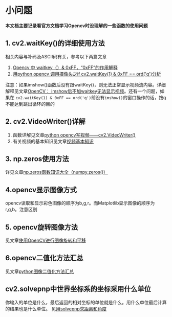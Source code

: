 # 小问题

**本文档主要记录看官方文档学习Opencv时没理解的一些函数的使用问题**

## 1. cv2.waitKey()的详细使用方法
相关内容与补码及ASCII码有关，参考以下两篇文章  
1. [Opencv 中 waitkey（）& 0xFF，“0xFF”的作用解释](https://blog.csdn.net/hao5119266/article/details/104173400)
2. [用python opencv 调用摄像头之if cv2.waitKey(1) & 0xFF == ord('q')分析](https://blog.csdn.net/weixin_42480593/article/details/82751180)

注意：如果imshow()函数后没有跟waitKey()，则无法正常显示视频流内容。详细解释见文章[OpenCV： imshow后不加waitkey无法显示视频](https://www.cnblogs.com/kissfu/p/3608016.html)。还有一个问题，如果在 `cv2.waitKey(1) & 0xFF == ord('q')`前没有`imshow()`的窗口操作的话，按q不能达到跳出循环的目的

## 2. cv2.VideoWriter()详解
1. 函数详解见文章[python opencv写视频——cv2.VideoWriter()](https://blog.csdn.net/mao_hui_fei/article/details/107573021)
2. 有关视频的基本知识见文章[视频基本知识](https://blog.csdn.net/weixin_36670529/article/details/100977537)

## 3. np.zeros使用方法
详见文章[np.zeros函数知识大全（numpy.zeros()）](https://blog.csdn.net/qq_39072607/article/details/89321495)

## 4.opencv显示图像方式
opencv读取和显示彩色图像的顺序为b,g,r。而Matplotlib显示图像的顺序为r,g,b。注意区别

## 5. opencv旋转图像方法
见文章[使用OpenCV进行图像旋转和平移](https://blog.csdn.net/weixin_38346042/article/details/122595084)

## 6.opencv二值化方法汇总
见文章[python图像二值化方法汇总](https://cloud.tencent.com/developer/article/1722736)

## cv2.solvepnp中世界坐标系的坐标采用什么单位
你输入的单位是什么，最后返回的相对坐标的单位就是什么。用什么单位最后计算的结果也是什么单位。
见[用solvepnp求距离和角度](https://www.jianshu.com/p/1bf329da535b)
